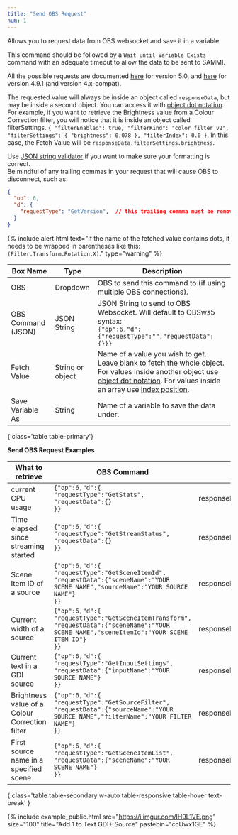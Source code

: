 ```yaml
---
title: "Send OBS Request"
num: 1
---
```

Allows you to request data from OBS websocket and save it in a variable.

This command should be followed by a `Wait until Variable Exists` command with an adequate timeout to allow the data to be sent to SAMMI.

All the possible requests are documented [here](https://github.com/obsproject/obs-websocket/blob/master/docs/generated/protocol.md#requests) for version 5.0, and [here](https://github.com/Palakis/obs-websocket/blob/4.x-compat/docs/generated/protocol.md) for version 4.9.1 (and version 4.x-compat).

The requested value will always be inside an object called `responseData`, but may be inside a second object. You can access it with [object dot notation](https://grasshopper.app/glossary/data-types/object-dot-notation/).\
For example, if you want to retrieve the Brightness value from a Colour Correction filter, you will notice that it is inside an object called filterSettings. `{ "filterEnabled": true, "filterKind": "color_filter_v2", "filterSettings": { "brightness": 0.078 }, "filterIndex": 0.0 }`. In this case, the Fetch Value will be `responseData.filterSettings.brightness`.

Use [JSON string validator](https://jsonlint.com/) if you want to make sure your formatting is correct.    
Be mindful of any trailing commas in your request that will cause OBS to disconnect, such as: 
```json
{
  "op": 6,
  "d": {
    "requestType": "GetVersion",  // this trailing commma must be removed
  }
}
```

{% include alert.html text="If the name of the fetched value contains dots, it needs to be wrapped in parentheses like this: <code>(Filter.Transform.Rotation.X)</code>." type="warning" %}

| Box Name | Type | Description |
|-------|--------|--------
|OBS|Dropdown|OBS to send this command to (if using multiple OBS connections).|
|OBS Command (JSON)|	JSON String|	JSON String to send to OBS Websocket. Will default to OBSws5 syntax:<br /><code class="user-select-all">{"op":6,"d":{"requestType":"","requestData":{}}}</code>
|Fetch Value|	String or object|	Name of a value you wish to get. Leave blank to fetch the whole object.<br/> For values inside another object use [object dot notation](https://grasshopper.app/glossary/data-types/object-dot-notation/). For values inside an array use [index position](https://developer.mozilla.org/en-US/docs/Web/JavaScript/Reference/Global_Objects/Array).
Save Variable As|	String	|Name of a variable to save the data under.
{:class='table table-primary'}

**Send OBS Request Examples**

|What to retrieve|OBS Command|Fetch Value|
|--------|--------|--------|
|current CPU usage|<code class="user-select-all">{"op":6,"d":{<br />"requestType":"GetStats",<br />"requestData":{}<br />}}</code>|responseData.cpuUsage|
|Time elapsed since streaming started |<code class="user-select-all">{"op":6,"d":{<br />"requestType":"GetStreamStatus",<br />"requestData":{}<br />}}</code>|responseData.outputTimecode|
|Scene Item ID of a source|<code class="user-select-all">{"op":6,"d":{<br />"requestType":"GetSceneItemId",<br />"requestData":{"sceneName":"YOUR SCENE NAME","sourceName":"YOUR SOURCE NAME"}<br />}}</code>|responseData.sceneItemId|
|Current width of a source|<code class="user-select-all">{"op":6,"d":{<br />"requestType":"GetSceneItemTransform",<br />"requestData":{"sceneName":"YOUR SCENE NAME","sceneItemId":"YOUR SCENE ITEM ID"}<br />}}</code>|responseData.sceneItemTransform.width|
|Current text in a GDI source|<code class="user-select-all">{"op":6,"d":{<br />"requestType":"GetInputSettings",<br />"requestData":{"inputName":"YOUR SOURCE NAME"}<br />}}</code>|responseData.inputSettings.text|
|Brightness value of a Colour Correction filter|<code class="user-select-all">{"op":6,"d":{<br />"requestType":"GetSourceFilter",<br />"requestData":{"sourceName":"YOUR SOURCE NAME","filterName":"YOUR FILTER NAME"}<br />}}</code>|responseData.filterSettings.brightness|
|First source name in a specified scene|<code class="user-select-all">{"op":6,"d":{<br />"requestType":"GetSceneItemList",<br />"requestData":{"sceneName":"YOUR SCENE NAME"}<br />}}</code>|responseData.sceneItems[0].sourceName|
{:class='table table-secondary w-auto table-responsive table-hover text-break' }

{% include example_public.html src="https://i.imgur.com/IH9L1VE.png" size="100" title="Add 1 to Text GDI+ Source" pastebin="ccUwx1GE" %}










